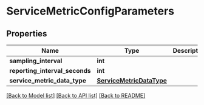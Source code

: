 # ServiceMetricConfigParameters

## Properties
Name | Type | Description | Notes
------------ | ------------- | ------------- | -------------
**sampling_interval** | **int** |  | [optional] 
**reporting_interval_seconds** | **int** |  | [optional] 
**service_metric_data_type** | [**ServiceMetricDataType**](ServiceMetricDataType.md) |  | [optional] 

[[Back to Model list]](../README.md#documentation-for-models) [[Back to API list]](../README.md#documentation-for-api-endpoints) [[Back to README]](../README.md)

